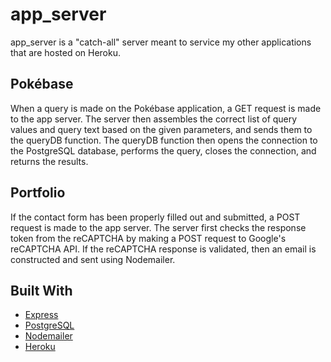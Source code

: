 # app_server

app_server is a "catch-all" server meant to service my other applications that are hosted on Heroku. 

## Pokébase

When a query is made on the Pokébase application, a GET request is made to the app server. The server
then assembles the correct list of query values and query text based on the given parameters, and sends
them to the queryDB function. The queryDB function then opens the connection to the PostgreSQL database,
performs the query, closes the connection, and returns the results.

## Portfolio

If the contact form has been properly filled out and submitted, a POST request is made to the app server.
The server first checks the response token from the reCAPTCHA by making a POST request to Google's
reCAPTCHA API. If the reCAPTCHA response is validated, then an email is constructed and sent using
Nodemailer.

## Built With

* [Express](https://expressjs.com/)
* [PostgreSQL](https://www.postgresql.org/)
* [Nodemailer](https://nodemailer.com/about/)
* [Heroku](https://www.heroku.com/home)